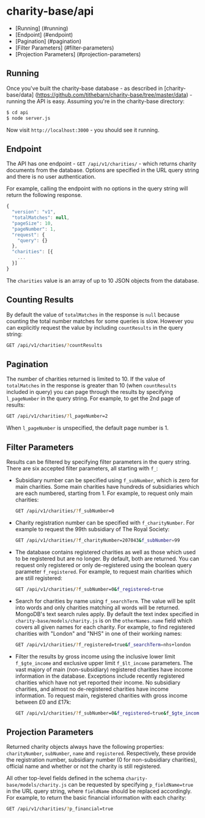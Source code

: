 # charity-base/api
- [Running] (#running)
- [Endpoint] (#endpoint)
- [Pagination] (#pagination)
- [Filter Parameters] (#filter-parameters)
- [Projection Parameters] (#projection-parameters)

## Running
Once you've built the charity-base database - as described in [charity-base/data] (https://github.com/tithebarn/charity-base/tree/master/data) - running the API is easy. Assuming you're in the charity-base directory:
```bash
$ cd api
$ node server.js
```
Now visit `http://localhost:3000` - you should see it running.

## Endpoint
The API has one endpoint - `GET /api/v1/charities/` - which returns charity documents from the database. Options are specified in the URL query string and there is no user authentication.

For example, calling the endpoint with no options in the query string will return the following response.
```javascript
{
  "version": "v1",
  "totalMatches": null,
  "pageSize": 10,
  "pageNumber": 1,
  "request": {
    "query": {}
  },
  "charities": [{
    ...
  }]
}
```
The `charities` value is an array of up to 10 JSON objects from the database.

## Counting Results
By default the value of `totalMatches` in the response is `null` because counting the total number matches for some queries is slow.  However you can explicitly request the value by including `countResults` in the query string:
```bash
GET /api/v1/charities/?countResults
```

## Pagination
The number of charities returned is limited to 10. If the value of `totalMatches` in the response is greater than 10 (when `countResults` included in query) you can page through the results by specifying `l_pageNumber` in the query string. For example, to get the 2nd page of results:
```bash
GET /api/v1/charities/?l_pageNumber=2
```
When `l_pageNumber` is unspecified, the default page number is 1.

## Filter Parameters
Results can be filtered by specifying filter parameters in the query string. There are six accepted filter parameters, all starting with `f_`:

* Subsidiary number can be specified using `f_subNumber`, which is zero for main charities.  Some main charities have hundreds of subsidiaries which are each numbered, starting from 1.  For example, to request only main charities:
    ```bash
    GET /api/v1/charities/?f_subNumber=0
    ```

* Charity registration number can be specified with `f_charityNumber`.  For example to request the 99th subsidiary of The Royal Society:
    ```bash
    GET /api/v1/charities/?f_charityNumber=207043&f_subNumber=99
    ```

* The database contains registered charities as well as those which used to be registered but are no longer.  By default, both are returned.  You can request only registered or only de-registered using the boolean query parameter `f_registered`.  For example, to request main charities which are still registered:
    ```bash
    GET /api/v1/charities/?f_subNumber=0&f_registered=true
    ```

* Search for charities by name using `f_searchTerm`.  The value will be split into words and only charities matching all words will be returned.  MongoDB's text search rules apply.  By default the text index specified in `charity-base/models/charity.js` is on the `otherNames.name` field which covers all given names for each charity.  For example, to find registered charities with "London" and "NHS" in one of their working names:
    ```bash
    GET /api/v1/charities/?f_registered=true&f_searchTerm=nhs+london
    ```

* Filter the results by gross income using the inclusive lower limit `f_$gte_income` and exclusive upper limit `f_$lt_income` parameters.  The vast majory of main (non-subsidiary) registered charities have income information in the database.  Exceptions include recently registered charities which have not yet reported their income.  No subsidiary charities, and almost no de-registered charities have income information.  To request main, registered charities with gross income between £0 and £17k:
    ```bash
    GET /api/v1/charities/?f_subNumber=0&f_registered=true&f_$gte_income=0&f_$lt_income=17000
    ```

## Projection Parameters
Returned charity objects always have the following properties: `charityNumber`, `subNumber`, `name` and `registered`.  Respectively, these provide the registration number, subsidiary number (0 for non-subsidiary charities), official name and whether or not the charity is still registered.

All other top-level fields defined in the schema `charity-base/models/charity.js` can be requested by specifying `p_fieldName=true` in the URL query string, where `fieldName` should be replaced accordingly.  For example, to return the basic financial information with each charity:
```bash
GET /api/v1/charities/?p_financial=true
```

